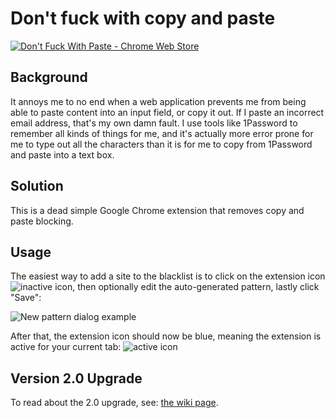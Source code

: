 # Don't fuck with copy and paste

[![Don't Fuck With Paste - Chrome Web Store](https://developer.chrome.com/webstore/images/ChromeWebStore_Badge_v2_206x58.png)](https://chrome.google.com/webstore/detail/dont-fuck-with-paste/nkgllhigpcljnhoakjkgaieabnkmgdkb)

## Background

It annoys me to no end when a web application prevents me from being able to
paste content into an input field, or copy it out.  If I paste an incorrect
email address, that's my own damn fault.  I use tools like 1Password to
remember all kinds of things for me, and it's actually more error prone for me
to type out all the characters than it is for me to copy from 1Password and
paste into a text box.

## Solution

This is a dead simple Google Chrome extension that removes copy and paste
blocking.

## Usage

The easiest way to add a site to the blacklist is to click on the extension
icon ![inactive
icon](https://raw.githubusercontent.com/jswanner/DontFuckWithPaste/09339b4f43d5bac9ddbdeea75051c6d9c017951f/clipboard-inactive-32.png),
then optionally edit the auto-generated pattern, lastly click "Save":

![New pattern dialog
example](https://raw.githubusercontent.com/jswanner/DontFuckWithPaste/73e5d11eba02213ae28ac0ced28f54a1d1af6a09/dialog-example.png)

After that, the extension icon should now be blue, meaning the extension is
active for your current tab: ![active
icon](https://raw.githubusercontent.com/jswanner/DontFuckWithPaste/73e5d11eba02213ae28ac0ced28f54a1d1af6a09/clipboard-active-32.png)

## Version 2.0 Upgrade

To read about the 2.0 upgrade, see: [the wiki
page](https://github.com/jswanner/DontFuckWithPaste/wiki/Version-2.0).
